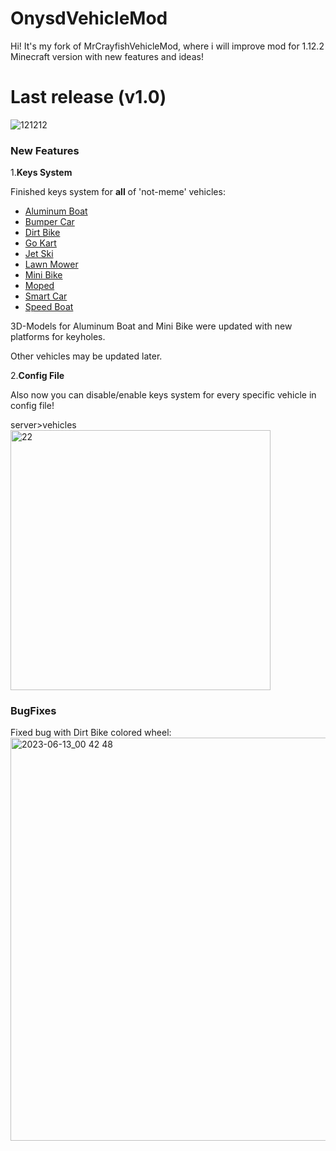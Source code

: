 # OnysdVehicleMod

Hi! It's my fork of MrCrayfishVehicleMod, where i will improve mod for 1.12.2 Minecraft version with new features and ideas!

# Last release (v1.0)

![121212](https://github.com/onysd128/OnysdVehicleMod/assets/82735582/592ca29a-95f8-4ff2-b57d-f912df031879)
### New Features

1.**Keys System**

Finished keys system for **all** of 'not-meme' vehicles:

- [Aluminum Boat](https://drive.google.com/file/d/1dQQouFElXaTxxkEDdoGtjdP0IOKQsYWG/view?usp=sharing)
- [Bumper Car](https://drive.google.com/file/d/17J1Qx4q95Y2ElbJMM7n332uMKXlxiJly/view?usp=sharing)
- [Dirt Bike](https://drive.google.com/file/d/1q0lTgoa1YYmlxOqdqlklB4-KYM8E3mvn/view?usp=sharing)
- [Go Kart](https://drive.google.com/file/d/1hV8Bawrs3bW85Fjf-VIn6TbEvl9dOgan/view?usp=sharing)
- [Jet Ski](https://drive.google.com/file/d/1Apdu__WUS2pb6Fg7QtLXgDCQS3-pDg_Q/view?usp=sharing)
- [Lawn Mower](https://drive.google.com/file/d/1YF1Re4WBGMHKeabaC_AP2nxZJix1Ot4n/view?usp=sharing)
- [Mini Bike](https://drive.google.com/file/d/1MyHuMPv4HrQe5lufFL9YFG4olUh_ck2b/view?usp=sharing)
- [Moped](https://drive.google.com/file/d/1qQ1Db_zgqh_jojnCeDORq-yLYiXGJc1Y/view?usp=sharing)
- [Smart Car](https://drive.google.com/file/d/1cidOzRxV9dWYzTtTIaOM9tUCmqpvwoSJ/view?usp=sharing)
- [Speed Boat](https://drive.google.com/file/d/195-gGAB0zqmvSArbajEALe06saNLRcLo/view?usp=sharing)

3D-Models for Aluminum Boat and Mini Bike were updated with new platforms for keyholes.

Other vehicles may be updated later.

2.**Config File**

Also now you can disable/enable keys system for every specific vehicle in config file!

server>vehicles
<img width="416" alt="22" src="https://github.com/onysd128/OnysdVehicleMod/assets/82735582/ded3d365-385a-400d-928d-4e7096373a90">

### BugFixes
Fixed bug with Dirt Bike colored wheel:
<img width="645" alt="2023-06-13_00 42 48" src="https://github.com/onysd128/OnysdVehicleMod/assets/82735582/211f8948-03bd-4fcb-936f-f61941b5de29">
